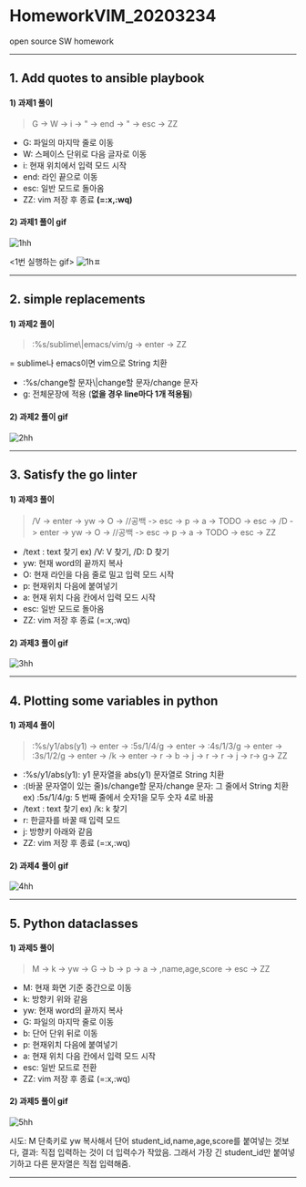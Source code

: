 # HomeworkVIM_20203234
open source SW homework


----
## 1. Add quotes to ansible playbook
#### 1) 과제1 풀이
> G -> W -> i -> " -> end -> " -> esc -> ZZ
* G: 파일의 마지막 줄로 이동
* W: 스페이스 단위로 다음 글자로 이동
* i: 현재 위치에서 입력 모드 시작
* end: 라인 끝으로 이동
* esc: 일반 모드로 돌아옴
* ZZ: vim 저장 후 종료 **(=:x,:wq)**


#### 2) 과제1 풀이 gif
![1hh](https://user-images.githubusercontent.com/94359749/144551133-0bd64b48-8d9e-4f23-ad4b-f6258e8c92e2.gif)


<1번 실행하는 gif>
![1h](https://user-images.githubusercontent.com/94359749/144552639-33901692-05aa-4944-a9ba-74aa2fa81f6f.gif)ㅍ


----
## 2. simple replacements
#### 1) 과제2 풀이
> :%s/sublime\\|emacs/vim/g -> enter -> ZZ 

= sublime나 emacs이면 vim으로 String 치환
* :%s/change할 문자\\|change할 문자/change 문자
* g: 전체문장에 적용 (**없을 경우 line마다 1개 적용됨**)


#### 2) 과제2 풀이 gif
![2hh](https://user-images.githubusercontent.com/94359749/144551199-2456b3bf-3b73-4aad-83e1-46d80310a6e6.gif)


----
## 3. Satisfy the go linter
#### 1) 과제3 풀이
> /V -> enter -> yw -> O -> //공백 -> esc -> p -> a -> TODO -> esc -> /D -> enter -> yw -> O -> //공백 -> esc -> p -> a -> TODO -> esc -> ZZ
* /text : text 찾기 ex) /V: V 찾기, /D: D 찾기
* yw: 현재 word의 끝까지 복사
* O: 현재 라인을 다음 줄로 밀고 입력 모드 시작
* p: 현재위치 다음에 붙여넣기
* a: 현재 위치 다음 칸에서 입력 모드 시작
* esc: 일반 모드로 돌아옴
* ZZ: vim 저장 후 종료 (=:x,:wq)


#### 2) 과제3 풀이 gif
![3hh](https://user-images.githubusercontent.com/94359749/144551246-26aa27ee-1436-470b-ac14-100b6b3fee5c.gif)


----
## 4. Plotting some variables in python
#### 1) 과제4 풀이
> :%s/y1/abs(y1) -> enter -> :5s/1/4/g -> enter -> :4s/1/3/g -> enter -> :3s/1/2/g -> enter -> /k -> enter -> r -> b -> j -> r -> r -> j -> r-> g-> ZZ
* :%s/y1/abs(y1): y1 문자열을 abs(y1) 문자열로 String 치환
* :(바꿀 문자열이 있는 줄)s/change할 문자/change 문자: 그 줄에서 String 치환 ex) :5s/1/4/g: 5 번째 줄에서 숫자1을 모두 숫자 4로 바꿈
* /text : text 찾기 ex) /k: k 찾기
* r: 한글자를 바꿀 때 입력 모드
* j: 방향키 아래와 같음
* ZZ: vim 저장 후 종료 (=:x,:wq)


#### 2) 과제4 풀이 gif
![4hh](https://user-images.githubusercontent.com/94359749/144551307-3dafee61-090b-4476-b897-28418786c20a.gif)


----
## 5. Python dataclasses
#### 1) 과제5 풀이
> M -> k -> yw -> G -> b -> p -> a -> ,name,age,score -> esc -> ZZ
* M: 현재 화면 기준 중간으로 이동
* k: 방향키 위와 같음
* yw: 현재 word의 끝까지 복사
* G: 파일의 마지막 줄로 이동
* b: 단어 단위 뒤로 이동
* p: 현재위치 다음에 붙여넣기
* a: 현재 위치 다음 칸에서 입력 모드 시작
* esc: 일반 모드로 전환
* ZZ: vim 저장 후 종료 (=:x,:wq)


#### 2) 과제5 풀이 gif
![5hh](https://user-images.githubusercontent.com/94359749/144551348-ecc695bd-3194-4f6b-87a4-14a6f9cbbdd2.gif)


시도: M 단축키로 yw 복사해서 단어 student_id,name,age,score를 붙여넣는 것보다, 결과: 직접 입력하는 것이 더 입력수가 작았음. 그래서 가장 긴 student_id만 붙여넣기하고 다른 문자열은 직접 입력해줌.


---
